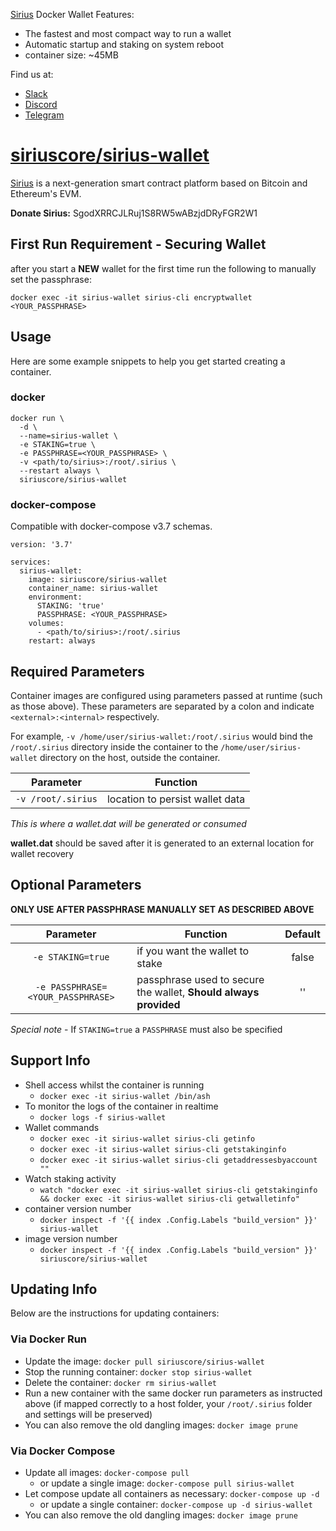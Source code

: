 [Sirius](https://getsirius.io) Docker Wallet Features:

 * The fastest and most compact way to run a wallet
 * Automatic startup and staking on system reboot
 * container size: ~45MB

Find us at:
* [Slack](https://slack.getsirius.io)
* [Discord](https://discord.getsirius.io)
* [Telegram](https://telegram.getsirius.io/)

# [siriuscore/sirius-wallet](https://github.com/siriuscore/docker-sirius-wallet)

[Sirius](https://getsirius.io) is a next-generation smart contract platform based on Bitcoin and Ethereum's EVM.

**Donate Sirius:** SgodXRRCJLRuj1S8RW5wABzjdDRyFGR2W1

## First Run Requirement - Securing Wallet
after you start a **NEW** wallet for the first time run the following to manually set the passphrase:

```docker exec -it sirius-wallet sirius-cli encryptwallet <YOUR_PASSPHRASE>```

## Usage

Here are some example snippets to help you get started creating a container.

### docker
```
docker run \
  -d \
  --name=sirius-wallet \
  -e STAKING=true \
  -e PASSPHRASE=<YOUR_PASSPHRASE> \
  -v <path/to/sirius>:/root/.sirius \
  --restart always \
  siriuscore/sirius-wallet
```

### docker-compose

Compatible with docker-compose v3.7 schemas.
```
version: '3.7'

services:
  sirius-wallet:
    image: siriuscore/sirius-wallet
    container_name: sirius-wallet
    environment:
      STAKING: 'true'
      PASSPHRASE: <YOUR_PASSPHRASE>
    volumes:
      - <path/to/sirius>:/root/.sirius
    restart: always
```


## Required Parameters

Container images are configured using parameters passed at runtime (such as those above). These parameters are separated by a colon and indicate `<external>:<internal>` respectively.

For example, `-v /home/user/sirius-wallet:/root/.sirius` would bind the `/root/.sirius` directory inside the container to the `/home/user/sirius-wallet` directory on the host, outside the container.

| Parameter | Function |
| :----: | --- |
| `-v /root/.sirius` | location to persist wallet data |

*This is where a wallet.dat will be generated or consumed*

**wallet.dat** should be saved after it is generated to an external location for wallet recovery


## Optional Parameters

**ONLY USE AFTER PASSPHRASE MANUALLY SET AS DESCRIBED ABOVE**

| Parameter | Function | Default |
| :----: | --- | :----: |
| `-e STAKING=true` | if you want the wallet to stake | false |
| `-e PASSPHRASE=<YOUR_PASSPHRASE>` | passphrase used to secure the wallet, **Should always provided** | '' |

*Special note* - If `STAKING=true` a `PASSPHRASE` must also be specified


## Support Info

* Shell access whilst the container is running
  * `docker exec -it sirius-wallet /bin/ash`
* To monitor the logs of the container in realtime
  * `docker logs -f sirius-wallet`
* Wallet commands
  * `docker exec -it sirius-wallet sirius-cli getinfo`
  * `docker exec -it sirius-wallet sirius-cli getstakinginfo`
  * `docker exec -it sirius-wallet sirius-cli getaddressesbyaccount ""`
* Watch staking activity
  * `watch "docker exec -it sirius-wallet sirius-cli getstakinginfo && docker exec -it sirius-wallet sirius-cli getwalletinfo"`
* container version number 
  * `docker inspect -f '{{ index .Config.Labels "build_version" }}' sirius-wallet`
* image version number
  * `docker inspect -f '{{ index .Config.Labels "build_version" }}' siriuscore/sirius-wallet`


## Updating Info 
  
Below are the instructions for updating containers:  
  
### Via Docker Run
* Update the image: `docker pull siriuscore/sirius-wallet`
* Stop the running container: `docker stop sirius-wallet`
* Delete the container: `docker rm sirius-wallet`
* Run a new container with the same docker run parameters as instructed above (if mapped correctly to a host folder, your `/root/.sirius` folder and settings will be preserved)
* You can also remove the old dangling images: `docker image prune`

### Via Docker Compose
* Update all images: `docker-compose pull`
  * or update a single image: `docker-compose pull sirius-wallet`
* Let compose update all containers as necessary: `docker-compose up -d`
  * or update a single container: `docker-compose up -d sirius-wallet`
* You can also remove the old dangling images: `docker image prune`
